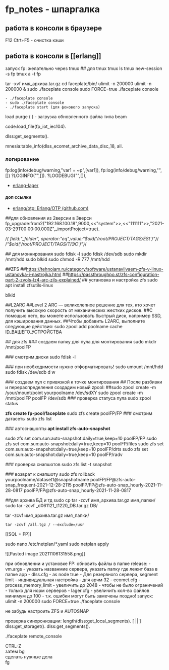 # fp_notes - шпаргалка

## работа в консоли в браузере
F12
Ctrt+F5 - очистка кэши

## работа в консоли в [[erlang]]
запуск fp:
    желательно через tmux 
\## для tmux
tmux ls
tmux new-session -s fp
tmux a -t fp

 tar -xvf имя_архива.tar.gz
cd faceplate/bin/
ulimit -n 200000
ulimit -n 200000 & sudo ./faceplate console
sudo FORCE=true ./faceplate console


	- ./faceplate console
	- sudo ./faceplate console
	- ./faceplate start (для фонового запуска)
	
load purge ( ) - загрузка обновленного файла типа beam

code:load_file(fp_iot_iec104).

 dlss:get_segments().
 
 mnesia:table_info(dlss_ecomet_archive_data_disc_18, all.  
 

### логирование
fp:log(info/debug/warning,"var1 = ~p",[var1]),
fp:log(info/debug/warning,"",[])
?LOGINFO("",[]).
?LOGDEBUG("",[]),
- [erlang-lager](https://github.com/erlang-lager/lager) 


#### доп ссылки
- [erlang/otp: Erlang/OTP (github.com)](https://github.com/erlang/otp)
	
		




\##для обновления из 2версии в 3верси
fp_upgrade:from2("192.168.100.18",9000,<<"system">>,<<"111111">>,"2021-03-29T00:00:00.000Z",_importProject=true).

/*{ field:"_folder", operator:"eq",value:"$oid('/root/PROJECT/TAGS/ESt')"}*/
/*"$oid('/root/PROJECT/TAGS/T/ЭС')"}*/




\## для моннирования
sudo fdisk -l
sudo fdisk /dev/sdb
sudo mkdir /mnt/hdd
sudo blkid
sudo chmod -R 777 /mnt/hdd

\##ZFS
\##https://tehnojam.ru/category/software/ustanavlivaem-zfs-v-linux-ustanovka-i-nastrojka.html
\##https://passthroughpo.st/zfs-configuration-part-2-zvols-lz4-arc-zils-explained/
\## установка и настройка zfs
sudo apt install zfsutils-linux


blkid

\##L2ARC
\##Level 2 ARC — великолепное решение для тех, кто хочет получить высокую скорость от механических жестких дисков. 
\##С помощью него, вы можете использовать быстрый диск, например SSD, для кэширования данных. 
\##Чтобы добавить L2ARC, выполните следующие действия:
sudo zpool add poolname cache ID_ВАШЕГО_УСТРОЙСТВА

\## для zfs
\### создаем папку для пула для монтирования
sudo mkdir /mnt/poolFP

\### смотрим диски
sudo fdisk -l

\### при необходимости нужно отформатировать!
sudo umount /mnt/hdd
sudo fdisk /dev/sdb
d
w


\### создаем пул с привязкой к точке монтирования
\## После разбивки и перераспределения создадим новый zpool:
##sudo zpool create -m /your/mount/point yourpoolname /dev/sdXY
sudo zpool create -m /mnt/poolFP poolFP /dev/sdb
\### проверка статуса пула
sudo zpool status


**zfs create fp-pool/faceplate**
 sudo zfs create poolFP/FP
\### смотрим датасеты
sudo zfs list

\### автоснашопты
**apt install zfs-auto-snapshot**

sudo zfs set com.sun:auto-snapshot:daily=true,keep=10 poolFP/FP
sudo zfs set com.sun:auto-snapshot:daily=true,keep=10 poolFP/files
sudo zfs set com.sun:auto-snapshot:daily=true,keep=10 poolFP/drts
sudo zfs set com.sun:auto-snapshot:daily=true,keep=10 poolFP/radv

\### проверка снапшотов
sudo zfs list -t snapshot

\### возврат к снапшоту
sudo zfs rollback yourpoolname/dataset1@snapshotname
 poolFP/FP@zfs-auto-snap_frequent-2021-12-28-2115
poolFP/FP@zfs-auto-snap_hourly-2021-11-28-0817
poolFP/FP@zfs-auto-snap_hourly-2021-11-28-0817



\##для архива БД и тд
sudo cp 
tar -zcvf имя_архива.tar.gz имя_папки/
sudo tar -zcvf _d061121_t1220_DB.tar.gz DB/

tar -zcvf имя_архива.tar.gz имя_папки/
```
tar -zcvf /all.tgz / --exclude=/usr
```
 
 
 [[SQL + FP]]
 
 sudo nano /etc/netplan/*.yaml
 sudo netplan apply
 
 ![[Pasted image 20211106131558.png]]
 
 
 
 при обновлении и установке FP:
 обновить файлы в папке release:
 	- vm.args - указать названмие сервера, указать папку где лежит база
 в папке app 
 	- dlss.cfg - as node true - Для резервного сервера, segment limit - индивидуальная настройка - для арчм 32
	- ecomet.cfg - process_memory_limit - увеличить до 2048 - чтобы не было ограничений - только для норм серверов
	- lager.cfg -  увеличить кол-во файлов минимум до 100 - т.к. ошибки могут быть замечены поздно!
запуск:
ulimit -n 200000
sudo FORCE=true ./faceplate console

не забудь настроить ZFS и AUTOSNAP


проверка синхронизации: 
length(dlss:get_local_segments).
[  ||  ]
dlss:get_storaget().
dlss:get_segments().


	
	
	
./faceplate remote_console

CTRL-Z  
затем bg  
сделать нужные дела  
fg




